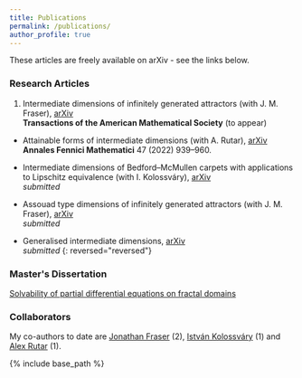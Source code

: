 ```yaml
---
title: Publications
permalink: /publications/
author_profile: true
---
```


These articles are freely available on arXiv - see the links below. 

### Research Articles

1. Intermediate dimensions of infinitely generated attractors (with J. M. Fraser), [arXiv](https://arxiv.org/abs/2104.15133)  
**Transactions of the American Mathematical Society** (to appear)

- Attainable forms of intermediate dimensions (with A. Rutar), [arXiv](https://arxiv.org/abs/2111.14678)  
**Annales Fennici Mathematici** 47 (2022) 939–960.

- Intermediate dimensions of Bedford–McMullen carpets with applications to Lipschitz equivalence (with I. Kolossváry), [arXiv](https://arxiv.org/abs/2111.05625)  
*submitted*

- Assouad type dimensions of infinitely generated attractors (with J. M. Fraser), [arXiv](https://arxiv.org/abs/2207.11611)  
*submitted*

- Generalised intermediate dimensions, [arXiv](https://arxiv.org/abs/2011.08613)  
*submitted*
{: reversed="reversed"}
### Master's Dissertation

[Solvability of partial differential equations on fractal domains](https://amlan-banaji.github.io/files/dissweb1.pdf) 

### Collaborators

My co-authors to date are [Jonathan Fraser](http://www.mcs.st-andrews.ac.uk/~jmf32/) (2), [István Kolossváry](http://www.mcs.st-andrews.ac.uk/~itk1/) (1) and [Alex Rutar](https://rutar.org/) (1). 

{% include base_path %}
